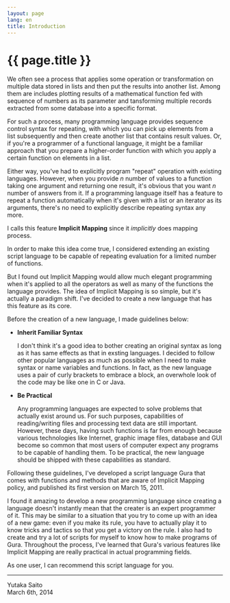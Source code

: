 ```yaml
---
layout: page
lang: en
title: Introduction
---
```


# {{ page.title }}

We often see a process that applies some operation or transformation
on multiple data stored in lists and then put the results into another list.
Among them are includes plotting results of a mathematical function fed with sequence of numbers as its parameter
and tansforming multiple records extracted from some database into a specific format.

For such a process, many programming language provides sequence control syntax for repeating,
with which you can pick up elements from a list subsequently
and then create another list that contains result values.
Or, if you're a programmer of a functional language,
it might be a familiar approach that you prepare a higher-order function
with which you apply a certain function on elements in a list.

Either way, you've had to explicitly program "repeat" operation with existing languages.
However, when you provide *n* number of values to a function taking one argument and returning one result,
it's obvious that you want *n* number of answers from it.
If a programming language itself has a feature to repeat a function automatically
when it's given with a list or an iterator as its arguments,
there's no need to explicitly describe repeating syntax any more.

I calls this feature **Implicit Mapping** since it *implicitly* does mapping process.

In order to make this idea come true,
I considered extending an existing script language to be capable of
repeating evaluation for a limited number of functions.

But I found out Implicit Mapping would allow much elegant programming
when it's applied to all the operators as well as many of the functions the language provides.
The idea of Implicit Mapping is so simple, but it's actually a paradigm shift.
I've decided to create a new language that has this feature as its core.

Before the creation of a new language, I made guidelines below:

* __Inherit Familiar Syntax__

  I don't think it's a good idea to bother creating an original syntax
  as long as it has same effects as that in exsting languages.
  I decided to follow other popular languages as much as possible
  when I need to make syntax or name variables and functions.
  In fact, as the new language uses a pair of curly brackets to embrace a block,
  an overwhole look of the code may be like one in C or Java.

* __Be Practical__

  Any programming languages are expected to solve problems that actually exist around us.
  For such purposes, capabilities of reading/writing files and processing text data are still important.
  However, these days, having such functions is far from enough
  because various technologies like Internet, graphic image files, database and GUI become so common
  that most users of computer expect any programs to be capable of handling them.
  To be practical, the new language should be shipped with these capabilities as standard.

Following these guidelines, I've developed a script language Gura
that comes with functions and methods that are aware of Implicit Mapping policy,
and published its first version on March 15, 2011.

I found it amazing to develop a new programming language
since creating a language doesn't instantly mean that the creater is an expert programmer of it.
This may be similar to a situation that you try to come up with an idea of a new game:
even if you make its rule, you have to actually play it to know tricks and tactics
so that you get a victory on the rule.
I also had to create and try a lot of scripts for myself to know how to make programs of Gura.
Throughout the process, I've learned that Gura's various features like Implicit Mapping
are really practical in actual programming fields.

As one user, I can recommend this script language for you.

--------
Yutaka Saito  
March 6th, 2014
